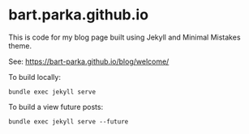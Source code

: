 # bart.parka.github.io
This is code for my blog page built using Jekyll and Minimal Mistakes theme.

See: https://bart-parka.github.io/blog/welcome/

To build locally:

```
bundle exec jekyll serve 
```

To build a view future posts:

```
bundle exec jekyll serve --future
```